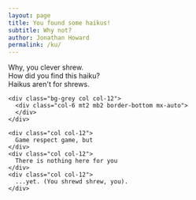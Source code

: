 ```yaml
---
layout: page
title: You found some haikus!
subtitle: Why not?
author: Jonathan Howard
permalink: /ku/
---
```

<div class="main max-width-4 mx-auto mt3 center fs3 sm-fs4 md-fs5">
  <div class="clearfix">
    <div class="col col-12">
      Why, you clever shrew.
    </div>
    <div class="col col-12">
      How did you find this haiku?
    </div>
    <div class="col col-12">
      Haikus aren't for shrews.
    </div>

    <div class="bg-grey col col-12">
      <div class="col-6 mt2 mb2 border-bottom mx-auto">
      </div>
    </div>

    <div class="col col-12">
      Game respect game, but
    </div>
    <div class="col col-12">
      There is nothing here for you
    </div>
    <div class="col col-12">
      ...yet. (You shrewd shrew, you).
    </div>
</div>
